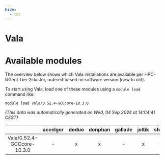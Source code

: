 ```yaml
---
hide:
  - toc
---
```


Vala
====

# Available modules


The overview below shows which Vala installations are available per HPC-UGent Tier-2cluster, ordered based on software version (new to old).

To start using Vala, load one of these modules using a `module load` command like:

```shell
module load Vala/0.52.4-GCCcore-10.3.0
```

*(This data was automatically generated on Wed, 04 Sep 2024 at 14:04:41 CEST)*  

| |accelgor|doduo|donphan|gallade|joltik|shinx|skitty|
| :---: | :---: | :---: | :---: | :---: | :---: | :---: | :---: |
|Vala/0.52.4-GCCcore-10.3.0|-|x|x|-|x|-|x|
